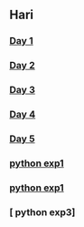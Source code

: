 ## Hari
### [Day 1](https://github.com/Harikrishnankanjingattu/internship/blob/main/day1.md)
### [Day 2](https://github.com/Harikrishnankanjingattu/internship/blob/main/day2.md)
### [Day 3](https://github.com/Harikrishnankanjingattu/internship/blob/main/day4.md)
### [Day 4](https://github.com/Harikrishnankanjingattu/internship/blob/main/day4.md)
### [Day 5](https://github.com/Harikrishnankanjingattu/internship/blob/main/day5.md)
  ### [ python exp1](https://github.com/Harikrishnankanjingattu/internship/blob/main/exp5.py)
  ### [ python exp1](https://github.com/Harikrishnankanjingattu/internship/blob/main/exp2.py)
  ### [ python exp3]
